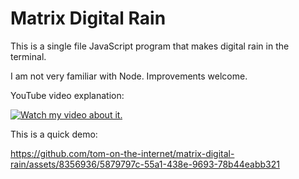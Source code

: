 # Matrix Digital Rain

This is a single file JavaScript program that makes digital rain in the terminal.

I am not very familiar with Node. Improvements welcome.

YouTube video explanation:

[![Watch my video about it.](https://img.youtube.com/vi/VBdgsxpigEQ/default.jpg)](https://youtu.be/VBdgsxpigEQ)

This is a quick demo:

<https://github.com/tom-on-the-internet/matrix-digital-rain/assets/8356936/5879797c-55a1-438e-9693-78b44eabb321>
